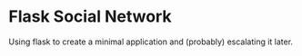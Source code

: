 # Flask Social Network
Using flask to create a minimal application and (probably) escalating it later.